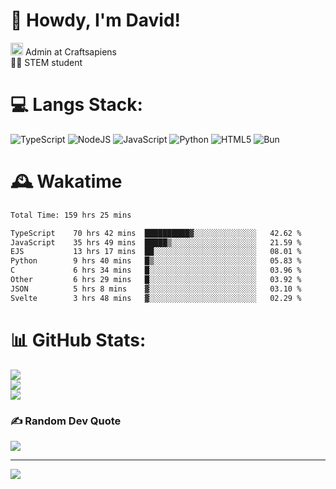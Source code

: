 # 👋 Howdy, I'm David!
<img src="https://cdn.discordapp.com/role-icons/959259258829021255/243d02ee3fbd0821de14bf13a0cde87b.webp?size=2048" height=20> Admin at Craftsapiens<br>👨‍🔬 STEM student

# 💻 Langs Stack:
![TypeScript](https://img.shields.io/badge/typescript-%23007ACC.svg?style=for-the-badge&logo=typescript&logoColor=white) ![NodeJS](https://img.shields.io/badge/node.js-6DA55F?style=for-the-badge&logo=node.js&logoColor=white) ![JavaScript](https://img.shields.io/badge/javascript-%23323330.svg?style=for-the-badge&logo=javascript&logoColor=%23F7DF1E) ![Python](https://img.shields.io/badge/python-3670A0?style=for-the-badge&logo=python&logoColor=ffdd54)  ![HTML5](https://img.shields.io/badge/html5-%23E34F26.svg?style=for-the-badge&logo=html5&logoColor=white) ![Bun](https://img.shields.io/badge/Bun-%23000000.svg?style=for-the-badge&logo=bun&logoColor=white) 

# 🕰️ Wakatime 
<!--START_SECTION:waka-->

```txt
Total Time: 159 hrs 25 mins

TypeScript    70 hrs 42 mins  ██████████▓░░░░░░░░░░░░░░   42.62 %
JavaScript    35 hrs 49 mins  █████▒░░░░░░░░░░░░░░░░░░░   21.59 %
EJS           13 hrs 17 mins  ██░░░░░░░░░░░░░░░░░░░░░░░   08.01 %
Python        9 hrs 40 mins   █▒░░░░░░░░░░░░░░░░░░░░░░░   05.83 %
C             6 hrs 34 mins   █░░░░░░░░░░░░░░░░░░░░░░░░   03.96 %
Other         6 hrs 29 mins   █░░░░░░░░░░░░░░░░░░░░░░░░   03.92 %
JSON          5 hrs 8 mins    ▓░░░░░░░░░░░░░░░░░░░░░░░░   03.10 %
Svelte        3 hrs 48 mins   ▓░░░░░░░░░░░░░░░░░░░░░░░░   02.29 %
```

<!--END_SECTION:waka-->

# 📊 GitHub Stats:
![](https://github-readme-stats.vercel.app/api?username=davidcanas&theme=dark&hide_border=false&include_all_commits=true&count_private=true)<br/>
![](https://github-readme-streak-stats.herokuapp.com/?user=davidcanas&theme=dark&hide_border=false)<br/>
![](https://github-readme-stats.vercel.app/api/top-langs/?username=davidcanas&theme=dark&hide_border=false&include_all_commits=true&count_private=true&layout=compact)

### ✍️ Random Dev Quote
![](https://quotes-github-readme.vercel.app/api?type=horizontal&theme=radical)

---
[![](https://visitcount.itsvg.in/api?id=davidcanas&icon=0&color=0)](https://visitcount.itsvg.in)

